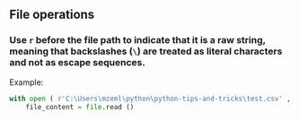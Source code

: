 ## File operations

### Use `r` before the file path to indicate that it is a raw string, meaning that backslashes (`\`) are treated as literal characters and not as escape sequences.
Example:
```python
with open ( r'C:\Users\mzeml\python\python-tips-and-tricks\test.csv' , 'r' , encoding = 'utf-8' ) as file:
    file_content = file.read ()
